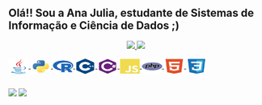 ## Olá!! Sou a Ana Julia, estudante de Sistemas de Informação e Ciência de Dados ;)
<div align="center">
  <a href="https://github.com/anajuliacbf">
  <img height="180em" src="https://github-readme-stats.vercel.app/api?username=anajuliacbf&show_icons=true&theme=synthwave&include_all_commits=true&count_private=true"/>
  <img height="180em" src="https://github-readme-stats.vercel.app/api/top-langs/?username=anajuliacbf&layout=compact&langs_count=7&theme=synthwave"/>
    
</div>
  <div style="display: inline_block"><br>
    <img align="center" alt="ana-Java" height="30" width="40" src="https://raw.githubusercontent.com/devicons/devicon/master/icons/java/java-original.svg">
    <img align="center" alt="ana-Python" height="30" width="40" src="https://raw.githubusercontent.com/devicons/devicon/master/icons/python/python-original.svg">
    <img align="center" alt="ana-R" height="30" width="40" src="https://raw.githubusercontent.com/devicons/devicon/master/icons/r/r-plain.svg">
    <img align="center" alt="ana-C++" height="30" width="40" src="https://raw.githubusercontent.com/devicons/devicon/master/icons/cplusplus/cplusplus-plain.svg">
    <img align="center" alt="ana-C#" height="30" width="40" src= "https://raw.githubusercontent.com/devicons/devicon/master/icons/csharp/csharp-plain.svg">
    <img align="center" alt="ana-JS" height="30" width="40" src="https://raw.githubusercontent.com/devicons/devicon/master/icons/javascript/javascript-plain.svg">
    <img align="center" alt="ana-PHP" height="30" width="40" src="https://raw.githubusercontent.com/devicons/devicon/master/icons/php/php-original.svg">
    <img align="center" alt="ana-HTML" height="30" width="40" src="https://raw.githubusercontent.com/devicons/devicon/master/icons/html5/html5-plain.svg">
    <img align="center" alt="ana-CSS" height="30" width="40" src="https://raw.githubusercontent.com/devicons/devicon/master/icons/css3/css3-original.svg"> 
</div>
 
  
  
  ##
  
  
  
  <div>
 <a href = "mailto:anajuliacbfernandes1@gmail.com"><img src="https://img.shields.io/badge/-Gmail-%23333?style=for-the-badge&logo=gmail&logoColor=white" target="_blank"></a>
 <a href="https://www.linkedin.com/in/anajuliacbf-45875016a" target="_blank"><img src="https://img.shields.io/badge/-LinkedIn-%230077B5?style=for-the-badge&logo=linkedin&logoColor=white" target="_blank"></a>   
  </div>

